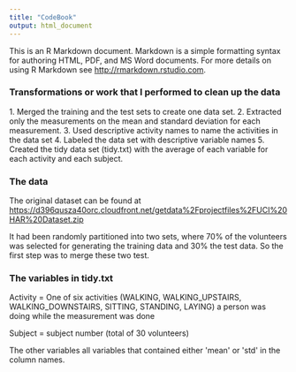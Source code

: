 ```yaml
---
title: "CodeBook"
output: html_document
---
```


This is an R Markdown document. Markdown is a simple formatting syntax for authoring HTML, PDF, and MS Word documents. For more details on using R Markdown see <http://rmarkdown.rstudio.com>.

<h3>Transformations or work that I performed to clean up the data</h3>
1. Merged the training and the test sets to create one data set.
2. Extracted only the measurements on the mean and standard deviation for each measurement.
3. Used descriptive activity names to name the activities in the data set
4. Labeled the data set with descriptive variable names
5. Created the tidy data set (tidy.txt) with the average of each variable for each activity and each subject. 

<h3>The data</h3>

The original dataset can be found at https://d396qusza40orc.cloudfront.net/getdata%2Fprojectfiles%2FUCI%20HAR%20Dataset.zip

It had been randomly partitioned into two sets, where 70% of the volunteers was selected for generating the training data and 30% the test data. So the first step was to merge these two test. 


<h3>The variables in tidy.txt</h3>

Activity = One of six activities (WALKING, WALKING_UPSTAIRS, WALKING_DOWNSTAIRS, SITTING, STANDING, LAYING) a person was doing while the measurement was done

Subject = subject number (total of 30 volunteers)

The other variables all variables that contained either 'mean' or 'std' in the column names. 




